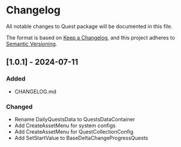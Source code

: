 # Changelog

All notable changes to Quest package will be documented in this file.

The format is based on [Keep a Changelog](https://keepachangelog.com/en/1.1.0/),
and this project adheres to [Semantic Versioning](https://semver.org/spec/v2.0.0.html).

## [1.0.1] - 2024-07-11

### Added

- CHANGELOG.md

### Changed

- Rename DailyQuestsData to QuestsDataContainer
- Add CreateAssetMenu for system configs
- Add CreateAssetMenu for QuestCollectionConfig
- Add SetStartValue to BaseDeltaChangeProgressQuests
